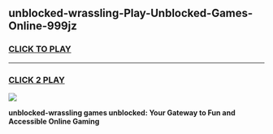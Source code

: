 
## unblocked-wrassling-Play-Unblocked-Games-Online-999jz
<h3>
<a href="https://premium76.site?title=unblocked-wrassling&ref=25A">CLICK TO PLAY</a></h3>
<hr>

<h3>
<a href="https://premium76.site?title=unblocked-wrassling&ref=25A">CLICK 2 PLAY</a>
  
</h3>

<a href="https://premium76.site?title=unblocked-wrassling&ref=25A"><img src="https://clearcache.store/games.png"></a>


**unblocked-wrassling games unblocked: Your Gateway to Fun and Accessible Online Gaming**
